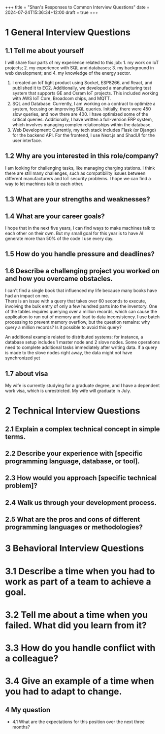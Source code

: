 +++
title = "Shan's Responses to Common Interview Questions"
date = 2024-07-24T15:36:34+12:00
draft = true
+++

# 1 General Interview Questions

## 1.1 Tell me about yourself  
I will share four parts of my experience related to this job: 1. my work on IoT projects; 2. my experience with SQL and databases; 3. my background in web development; and 4. my knowledge of the energy sector.
1. I created an IoT light product using Socket, ESP8266, and React, and published it to EC2. Additionally, we developed a manufacturing test system that supports GE and Osram IoT projects. This included working with AWS IoT Core, Broadcom chips, and MQTT.
2.  SQL and Database: Currently, I am working on a contract to optimize a system, focusing on improving SQL queries. Initially, there were 450 slow queries, and now there are 400. I have optimized some of the critical queries. Additionally, I have written a full-version ERP system, which involves managing complex relationships within the database.
3. Web Development: Currently, my tech stack includes Flask (or Django) for the backend API. For the frontend, I use Next.js and ShadUI for the user interface.

## 1.2 Why are you interested in this role/company?
I am looking for challenging tasks, like managing charging stations. I think there are still many challenges, such as compatibility issues between different manufacturers and IoT security problems. I hope we can find a way to let machines talk to each other.

## 1.3 What are your strengths and weaknesses?


## 1.4 What are your career goals?
I hope that in the next five years, I can find ways to make machines talk to each other on their own. But my small goal for this year is to have AI generate more than 50% of the code I use every day.

## 1.5 How do you handle pressure and deadlines?


## 1.6 Describe a challenging project you worked on and how you overcame obstacles.
I can't find a single book that influenced my life because many books have had an impact on me.  
There is an issue with a query that takes over 60 seconds to execute, involving the bulk entry of only a few hundred parts into the inventory. One of the tables requires querying over a million records, which can cause the application to run out of memory and lead to data inconsistency. I use batch processing to prevent memory overflow, but the question remains: why query a million records? Is it possible to avoid this query?

An additional example related to distributed systems: for instance, a database setup includes 1 master node and 2 slove nodes. Some operations need to complete additional tasks immediately after writing data. If a query is made to the slove nodes right away, the data might not have synchronized yet

## 1.7 about visa
My wife is currently studying for a graduate degree, and I have a dependent work visa, which is unrestricted. My wife will graduate in July.

# 2 Technical Interview Questions

## 2.1 Explain a complex technical concept in simple terms.

## 2.2 Describe your experience with [specific programming language, database, or tool].


## 2.3 How would you approach [specific technical problem]?


## 2.4 Walk us through your development process.


## 2.5 What are the pros and cons of different programming languages or methodologies?

# 3 Behavioral Interview Questions

# 3.1 Describe a time when you had to work as part of a team to achieve a goal.

# 3.2 Tell me about a time when you failed. What did you learn from it?

# 3.3 How do you handle conflict with a colleague?

# 3.4 Give an example of a time when you had to adapt to change.


## 4 My question 

* 4.1 What are the expectations for this position over the next three months?